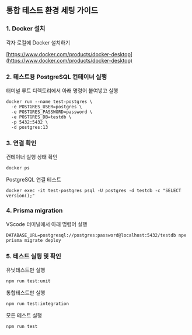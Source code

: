 ## 통합 테스트 환경 세팅 가이드

### 1. Docker 설치

각자 로컬에 Docker 설치하기

[https://www.docker.com/products/docker-desktop](https://www.docker.com/products/docker-desktop)

### 2. 테스트용 PostgreSQL 컨테이너 실행

터미널 루트 디렉토리에서 아래 명렁어 붙여넣고 실행

```
docker run --name test-postgres \
  -e POSTGRES_USER=postgres \
  -e POSTGRES_PASSWORD=password \
  -e POSTGRES_DB=testdb \
  -p 5432:5432 \
  -d postgres:13
```

### 3. 연결 확인

컨테이너 실행 상태 확인

```
docker ps
```

PostgreSQL 연결 테스트

```
docker exec -it test-postgres psql -U postgres -d testdb -c "SELECT version();"
```

### 4. Prisma migration

VScode 터미널에서 아래 명령어 실행

```
DATABASE_URL=postgresql://postgres:password@localhost:5432/testdb npx prisma migrate deploy
```

### 5. 테스트 실행 및 확인

유닛테스트만 실행

```
npm run test:unit
```

통합테스트만 실행

```
npm run test:integration
```

모든 테스트 실행

```
npm run test
```

